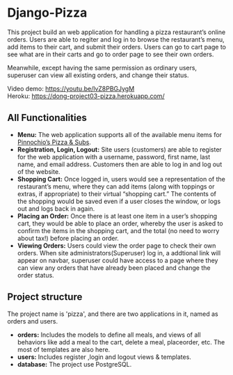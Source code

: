 # Django-Pizza

This project build an web application for handling a pizza restaurant’s online orders. Users are able to regiter and log in to browse the restaurant’s menu, add items to their cart, and submit their orders. Users can go to cart page to see what are in their carts and go to order page to see their own orders.     

Meanwhile, except having the same permission as ordinary users, superuser can view all existing orders, and change their status.

Video demo: https://youtu.be/lvZ8PBGJygM   
Heroku: https://dong-project03-pizza.herokuapp.com/     

## All Functionalities
- **Menu:** The web application supports all of the available menu items for [Pinnochio’s Pizza & Subs](http://www.pinocchiospizza.net/menu.html).
- **Registration, Login, Logout:** Site users (customers) are able to register for the web application with a username, password, first name, last name, and email address. Customers then are able to log in and log out of the website.
- **Shopping Cart:** Once logged in, users would see a representation of the restaurant’s menu, where they can add items (along with toppings or extras, if appropriate) to their virtual “shopping cart.” The contents of the shopping would be saved even if a user closes the window, or logs out and logs back in again.
- **Placing an Order:** Once there is at least one item in a user’s shopping cart, they would be able to place an order, whereby the user is asked to confirm the items in the shopping cart, and the total (no need to worry about tax!) before placing an order.
- **Viewing Orders:** Users could view the order page to check their own orders. When site administrators(Superuser) log in, a addtional link will appear on navbar, superuser could have access to a page where they can view any orders that have already been placed and change the order status.


## Project structure
The project name is 'pizza', and there are two applications in it, named as orders and users.    
- **orders:** Includes the models to define all meals, and views of all behaviors like add a meal to the cart, delete a meal, placeorder, etc. The most of templates are also here.
- **users:** Includes register ,login and logout views & templates.
- **database:** The project use PostgreSQL.
